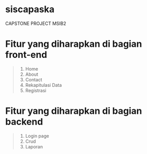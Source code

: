 # siscapaska
CAPSTONE PROJECT MSIB2 
# Fitur yang diharapkan di bagian front-end
> 1. Home
> 2. About
> 3. Contact
> 3. Rekapitulasi Data
> 4. Registrasi
# Fitur yang diharapkan di bagian backend
> 1. Login page
> 2. Crud
> 3. Laporan